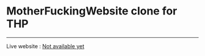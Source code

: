 # MotherFuckingWebsite clone for THP
---
Live website : [Not available yet](https://github.com/Crysicia/MotherFuckingWebsite "Not yet ^^")